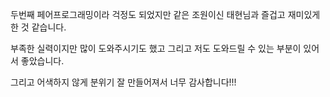 두번째 페어프로그래밍이라 걱정도 되었지만 같은 조원이신 태현님과 즐겁고 재미있게 한 것 같습니다. 

부족한 실력이지만 많이 도와주시기도 했고 그리고 저도 도와드릴 수 있는 부분이 있어서 좋았습니다. 

그리고 어색하지 않게 분위기 잘 만들어져서 너무 감사합니다!!!           